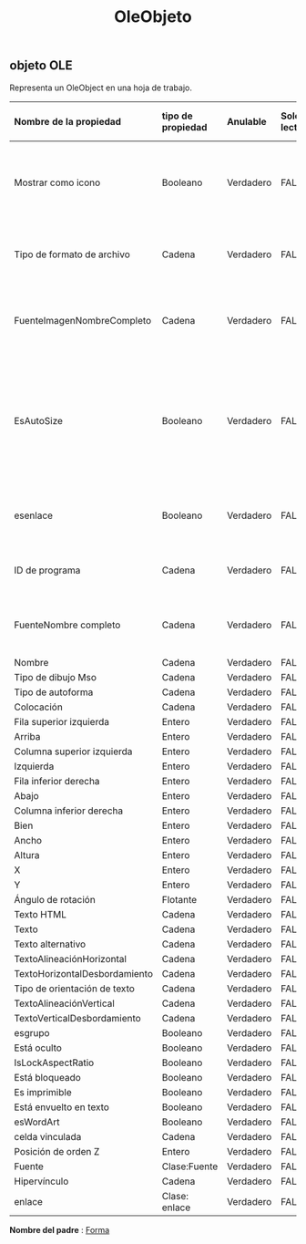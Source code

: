 ﻿---
title: OleObjeto
second_title: Aspose.Cells Cloud Documen
type: docs
url: /es/specification/model/oleobject/
description: "Aspose.Cells Especificación del modelo de nube: OleObject. Maneje sin esfuerzo Excel y otros documentos de hoja de cálculo con funciones como abrir, generar, editar, dividir, fusionar, comparar y convertir."
kwords: Excel, Office, Hoja de cálculo, Nube REST API, OleObject
weight: 50
---
## **objeto OLE**

 Representa un OleObject en una hoja de trabajo.

| Nombre de la propiedad| tipo de propiedad| Anulable| Solo lectura| Valor por defecto| Descripción|
|:- |:- |:- |:- |:- |:- |
| Mostrar como icono| Booleano| Verdadero| FALSO|| Verdadero si el objeto especificado se muestra como un icono y la imagen no se cambiará automáticamente.|
| Tipo de formato de archivo| Cadena| Verdadero| FALSO|| Obtiene y establece el tipo de archivo de los datos del objeto OLE incrustado.|
|FuenteImagenNombreCompleto| Cadena| Verdadero| FALSO|| Obtiene o establece la ruta y el nombre del archivo de origen de la imagen vinculada.|
| EsAutoSize| Booleano| Verdadero| FALSO|| Verdadero indica que el tamaño del objeto antiguo se cambiará automáticamente como el tamaño de la instantánea del contenido incrustado cuando se activa el objeto antiguo.|
| esenlace| Booleano| Verdadero| FALSO|| Devuelve verdadero si el OleObject se vincula al archivo.|
| ID de programa| Cadena| Verdadero| FALSO|| Obtiene o establece el ProgID del objeto OLE.|
| FuenteNombre completo| Cadena| Verdadero| FALSO|| Devuelve el nombre completo del archivo fuente del objeto OLE vinculado.|
| Nombre| Cadena| Verdadero| FALSO|||
| Tipo de dibujo Mso| Cadena| Verdadero| FALSO|||
| Tipo de autoforma| Cadena| Verdadero| FALSO|||
| Colocación| Cadena| Verdadero| FALSO|||
| Fila superior izquierda| Entero| Verdadero| FALSO|||
| Arriba| Entero| Verdadero| FALSO|||
| Columna superior izquierda| Entero| Verdadero| FALSO|||
| Izquierda| Entero| Verdadero| FALSO|||
| Fila inferior derecha| Entero| Verdadero| FALSO|||
| Abajo| Entero| Verdadero| FALSO|||
| Columna inferior derecha| Entero| Verdadero| FALSO|||
| Bien| Entero| Verdadero| FALSO|||
| Ancho| Entero| Verdadero| FALSO|||
| Altura| Entero| Verdadero| FALSO|||
| X| Entero| Verdadero| FALSO|||
| Y| Entero| Verdadero| FALSO|||
| Ángulo de rotación| Flotante| Verdadero| FALSO|||
|Texto HTML| Cadena| Verdadero| FALSO|||
| Texto| Cadena| Verdadero| FALSO|||
| Texto alternativo| Cadena| Verdadero| FALSO|||
| TextoAlineaciónHorizontal| Cadena| Verdadero| FALSO|||
| TextoHorizontalDesbordamiento| Cadena| Verdadero| FALSO|||
| Tipo de orientación de texto| Cadena| Verdadero| FALSO|||
| TextoAlineaciónVertical| Cadena| Verdadero| FALSO|||
| TextoVerticalDesbordamiento| Cadena| Verdadero| FALSO|||
| esgrupo| Booleano| Verdadero| FALSO|||
| Está oculto| Booleano| Verdadero| FALSO|||
| IsLockAspectRatio| Booleano| Verdadero| FALSO|||
| Está bloqueado| Booleano| Verdadero| FALSO|||
| Es imprimible| Booleano| Verdadero| FALSO|||
| Está envuelto en texto| Booleano| Verdadero| FALSO|||
| esWordArt| Booleano| Verdadero| FALSO|||
| celda vinculada| Cadena| Verdadero| FALSO|||
| Posición de orden Z| Entero| Verdadero| FALSO|||
| Fuente| Clase:Fuente| Verdadero| FALSO|||
| Hipervínculo| Cadena| Verdadero| FALSO|||
| enlace| Clase: enlace| Verdadero| FALSO|||

**Nombre del padre** : [Forma](/specification/model/shape)


